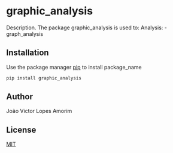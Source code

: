 # graphic_analysis

Description. 
The package graphic_analysis is used to:
	Analysis:
		- graph_analysis

## Installation

Use the package manager [pip](https://pip.pypa.io/en/stable/) to install package_name

```bash
pip install graphic_analysis
```

## Author
João Victor Lopes Amorim

## License
[MIT](https://choosealicense.com/licenses/mit/)